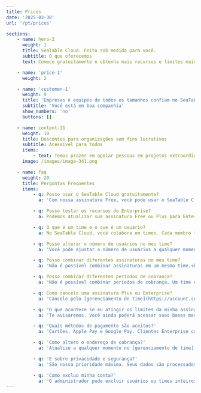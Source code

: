 ```yaml
---
title: Prices
date: '2025-03-30'
url: '/pt/prices'

sections:
    - name: hero-2
      weight: 1
      title: SeaTable Cloud. Feito sob medida para você.
      subtitle: O que oferecemos
      text: Comece gratuitamente e obtenha mais recursos e limites maiores a partir de € 7 por usuário/mês quando precisar

    - name: 'price-1'
      weight: 2

    - name: 'customer-1'
      weight: 9
      title: 'Empresas e equipes de todos os tamanhos confiam no SeaTable em todo o mundo'
      subtitle: 'Você está em boa companhia'
      show_numbers: 'no'
      buttons: []

    - name: content-11
      weight: 10
      title: Descontos para organizações sem fins lucrativos
      subtitle: Acessível para todos
      items:
          - text: Temos prazer em apoiar pessoas em projetos extraordinários. Organizações sem fins lucrativos e instituições de ensino recebem 50% de desconto. Em casos excepcionais, associações locais podem obter até 75% de desconto nas assinaturas do SeaTable Plus e SeaTable Enterprise. Envie-nos [sua solicitação de desconto via gerenciamento de equipe](https://seatable.io/docs/abo-abrechnung/rabatte-fuer-oeffentliche-non-profit-oder-bildungseinrichtungen/).
      image: /images/image-341.png

    - name: faq
      weight: 20
      title: Perguntas Frequentes
      items:
          - q: Posso usar o SeaTable Cloud gratuitamente?
            a: 'Com nossa assinatura Free, você pode usar o SeaTable Cloud permanentemente com até 25 usuários sem custo. Ao se registrar, você ativa essa assinatura.<br><br>Se os limites ou recursos da assinatura Free forem insuficientes, você pode atualizar a qualquer momento para os planos pagos Plus ou Enterprise com limites maiores e funcionalidades estendidas.'

          - q: Posso testar os recursos do Enterprise?
            a: Podemos atualizar sua assinatura Free ou Plus para Enterprise por tempo limitado sem custo. [Envie uma solicitação via gerenciamento de equipe](https://account.seatable.io/).

          - q: O que é um time e o que é um usuário?
            a: No SeaTable Cloud, você colabora em times. Cada membro tem uma conta de usuário (um time pode ter apenas um membro).<br><br>Ao se registrar, um time é criado onde você é o administrador. Você pode adicionar mais usuários e designar outros administradores.<br><br>Usuários são identificados por e-mail e só podem estar em um time.

          - q: Posso alterar o número de usuários no meu time?
            a: 'Você pode ajustar o número de usuários a qualquer momento.<br><br>Nos planos Free, Plus e Enterprise, faça isso no [gerenciamento de time](https://account.seatable.io/). Para SeaTable Dedicated, contate seu representante.<br><br>O plano Free limita a 25 usuários. Plus, Enterprise e Dedicated não têm limite.'

          - q: Posso combinar diferentes assinaturas no meu time?
            a: 'Não é possível combinar assinaturas em um mesmo time.<br><br>Mas você pode distribuir usuários em vários times com assinaturas diferentes.'

          - q: Posso combinar diferentes períodos de cobrança?
            a: 'Não é possível combinar períodos de cobrança. Um time é cobrado totalmente mensal ou anualmente.<br><br>O pagamento anual oferece cerca de 20% de desconto.'

          - q: Como cancelo uma assinatura Plus ou Enterprise?
            a: 'Cancele pelo [gerenciamento de time](https://account.seatable.io/). Você poderá usar os recursos até o fim do período.<br><br>Depois, voltará ao plano Free, que pode limitar seu acesso a somente leitura.'

          - q: 'O que acontece se eu atingir os limites da minha assinatura?'
            a: 'Te avisaremos. Você ainda poderá acessar suas bases mas não adicionar linhas ou arquivos.'

          - q: 'Quais métodos de pagamento são aceitos?'
            a: 'Cartões, Apple Pay e Google Pay. Clientes Enterprise com pagamento anual e 10+ usuários podem pagar por transferência.'

          - q: 'Como altero o endereço de cobrança?'
            a: 'Atualize a qualquer momento no [gerenciamento de time](https://account.seatable.io/).<br><br>Faturas emitidas não podem ser alteradas.'

          - q: 'E sobre privacidade e segurança?'
            a: 'São nossa prioridade máxima. Seus dados são processados exclusivamente em data centers alemães com monitoramento contínuo. Mais detalhes em [Privacidade]({{< relref "pages/legal/data-privacy" >}}) e [Segurança]({{< relref "pages/legal/security" >}}).'

          - q: 'Como excluo minha conta?'
            a: 'O administrador pode excluir usuários ou times inteiros pelo [gerenciamento](http://https.//account.seatable.io). Se for o único usuário, você é o administrador.<br><br>Lamentamos sua saída. [Compartilhe seus motivos]({{< relref "pages/contact" >}}).<br><br>Os [Termos de Serviço]({{< relref "pages/legal/terms-of-service" >}}) detalham o tratamento de dados após exclusão.'
---
```


